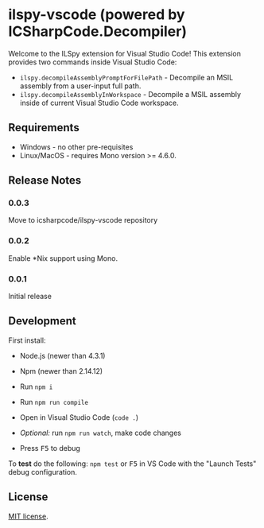 # ilspy-vscode (powered by ICSharpCode.Decompiler)

Welcome to the ILSpy extension for Visual Studio Code! This extension provides two commands inside Visual Studio Code:

* `ilspy.decompileAssemblyPromptForFilePath` - Decompile an MSIL assembly from a user-input full path.
* `ilspy.decompileAssemblyInWorkspace` - Decompile a MSIL assembly inside of current Visual Studio Code workspace.

## Requirements

* Windows - no other pre-requisites
* Linux/MacOS - requires Mono version >= 4.6.0.

## Release Notes

### 0.0.3

Move to icsharpcode/ilspy-vscode repository

### 0.0.2

Enable *Nix support using Mono.

### 0.0.1

Initial release

## Development

First install:
* Node.js (newer than 4.3.1)
* Npm (newer than 2.14.12)

* Run `npm i`
* Run `npm run compile`
* Open in Visual Studio Code (`code .`)
* *Optional:* run `npm run watch`, make code changes
* Press <kbd>F5</kbd> to debug

To **test** do the following: `npm test` or <kbd>F5</kbd> in VS Code with the "Launch Tests" debug configuration.

## License

[MIT license](LICENSE.TXT).
